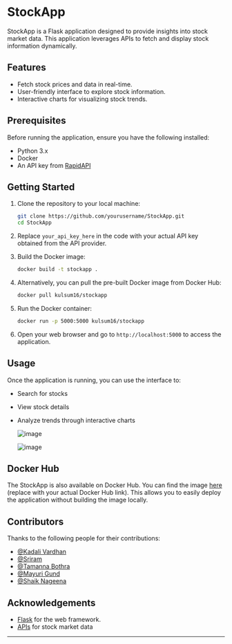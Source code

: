 # StockApp

StockApp is a Flask application designed to provide insights into stock market data. This application leverages APIs to fetch and display stock information dynamically.

## Features

- Fetch stock prices and data in real-time.
- User-friendly interface to explore stock information.
- Interactive charts for visualizing stock trends.

## Prerequisites

Before running the application, ensure you have the following installed:

- Python 3.x
- Docker
- An API key from [RapidAPI](https://rapidapi.com/linuz/api/indian-stock-exchange-api2/playground) 

## Getting Started

1. Clone the repository to your local machine:

   ```bash
   git clone https://github.com/yourusername/StockApp.git
   cd StockApp
   ```

2. Replace `your_api_key_here` in the code with your actual API key obtained from the API provider.

3. Build the Docker image:

   ```bash
   docker build -t stockapp .
   ```

4. Alternatively, you can pull the pre-built Docker image from Docker Hub:

   ```bash
   docker pull kulsum16/stockapp
   ```

5. Run the Docker container:

   ```bash
   docker run -p 5000:5000 kulsum16/stockapp
   ```

6. Open your web browser and go to `http://localhost:5000` to access the application.

## Usage

Once the application is running, you can use the interface to:

- Search for stocks
- View stock details
- Analyze trends through interactive charts

  ![image](https://github.com/user-attachments/assets/76da7f2e-e35f-4537-8790-edf381f1e6aa)

  ![image](https://github.com/user-attachments/assets/af432244-b6bf-42e7-a672-79870f807353)



## Docker Hub

The StockApp is also available on Docker Hub. You can find the image [here](https://hub.docker.com/r/kulsum16/stockapp) (replace with your actual Docker Hub link). This allows you to easily deploy the application without building the image locally.

## Contributors

Thanks to the following people for their contributions:

- [@Kadali Vardhan](https://github.com/vardhankadali/)
- [@Sriram](https://github.com/Sriram-g215/)
- [@Tamanna Bothra](https://github.com/tamannabothra)
- [@Mayuri Gund](https://github.com/mayuri1205)
- [@Shaik Nageena](https://github.com/NageenaS)

## Acknowledgements

- [Flask](https://flask.palletsprojects.com/) for the web framework.
- [APIs](https://rapidapi.com/linuz/api/indian-stock-exchange-api2/playground) for stock market data 

---


